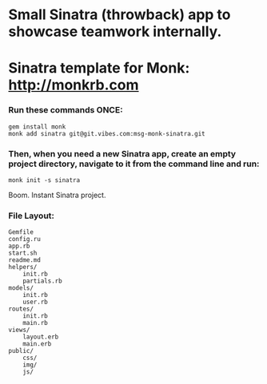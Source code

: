 # Small Sinatra (throwback) app to showcase teamwork internally.

# Sinatra template for Monk: http://monkrb.com

### Run these commands ONCE:
    gem install monk
    monk add sinatra git@git.vibes.com:msg-monk-sinatra.git 

### Then, when you need a new Sinatra app, create an empty project directory, navigate to it from the command line and run:
    monk init -s sinatra

Boom. Instant Sinatra project.

### File Layout:

	Gemfile
	config.ru
	app.rb
	start.sh
	readme.md
	helpers/
		init.rb
		partials.rb
	models/
		init.rb
		user.rb
	routes/
		init.rb
		main.rb
	views/
		layout.erb
		main.erb
	public/
		css/
		img/
		js/
 

